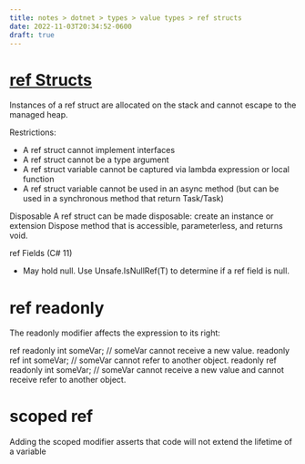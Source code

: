 ```yaml
---
title: notes > dotnet > types > value types > ref structs
date: 2022-11-03T20:34:52-0600
draft: true
---
```

# [ref Structs](https://learn.microsoft.com/en-us/dotnet/csharp/language-reference/builtin-types/ref-struct)
Instances of a ref struct are allocated on the stack and cannot escape to the managed heap.

Restrictions:
- A ref struct cannot implement interfaces
- A ref struct cannot be a type argument
- A ref struct variable cannot be captured via lambda expression or local function
- A ref struct variable cannot be used in an async method (but can be used in a synchronous method that return Task/Task<T>)

Disposable
A ref struct can be made disposable: create an instance or extension Dispose method that is accessible, parameterless, and returns void.

ref Fields (C# 11)
- May hold null. Use Unsafe.IsNullRef<T>(T) to determine if a ref field is null.

# ref readonly
The readonly modifier affects the expression to its right:

ref readonly int someVar; // someVar cannot receive a new value.
readonly ref int someVar; // someVar cannot refer to another object.
readonly ref readonly int someVar; // someVar cannot receive a new value and cannot receive refer to another object.

# scoped ref
Adding the scoped modifier asserts that code will not extend the lifetime of a variable
